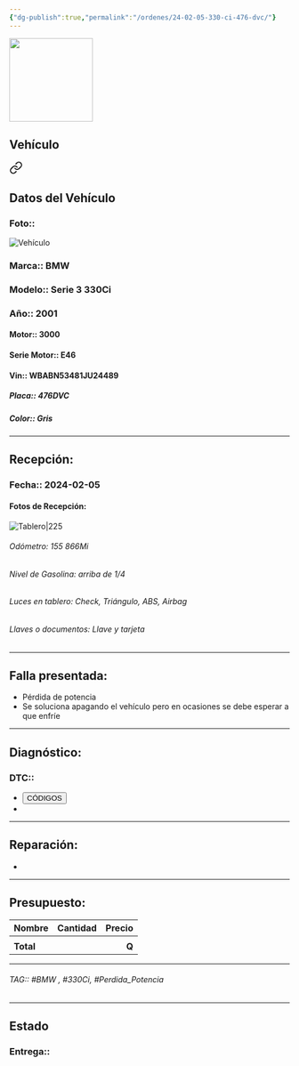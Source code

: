 ```yaml
---
{"dg-publish":true,"permalink":"/ordenes/24-02-05-330-ci-476-dvc/"}
---
```


<img src="https://lh3.googleusercontent.com/d/137fl3TIZ0-PU8b-Pt0bsjclwHub_u78G" width="150">

## Vehículo

<div class="transclusion internal-embed is-loaded"><a class="markdown-embed-link" href="/vehiculos/bmw/330-ci-476-dvc/#datos-del-vehiculo" aria-label="Open link"><svg xmlns="http://www.w3.org/2000/svg" width="24" height="24" viewBox="0 0 24 24" fill="none" stroke="currentColor" stroke-width="2" stroke-linecap="round" stroke-linejoin="round" class="svg-icon lucide-link"><path d="M10 13a5 5 0 0 0 7.54.54l3-3a5 5 0 0 0-7.07-7.07l-1.72 1.71"></path><path d="M14 11a5 5 0 0 0-7.54-.54l-3 3a5 5 0 0 0 7.07 7.07l1.71-1.71"></path></svg></a><div class="markdown-embed">



## Datos del Vehículo 
### Foto:: 
![Vehículo](https://lh3.googleusercontent.com/drive-viewer/AEYmBYS5wPTQgxtX8bDBWlvIeiY4eCC9Mva7c8y7pHKBeCdwmrdmxq4k_ZOSCLMceDaecq38rzZnkEg_6mDi8bSJIZsyNIeHPw=s1600)

### Marca:: BMW
### Modelo:: Serie 3 330Ci
### Año:: 2001
#### Motor:: 3000
#### Serie Motor:: E46
#### Vin:: WBABN53481JU24489
##### Placa:: 476DVC
##### Color:: Gris
---


</div></div>


## Recepción:
### Fecha:: 2024-02-05
#### Fotos de Recepción: 
![Tablero|225](https://lh3.googleusercontent.com/drive-viewer/AEYmBYRgLQ4CHA_9ywrlgueSUokHBLYkAulHW7mK1Z0dBfarOn2oGSv8Lt3UGUf101N9hcFc9yRUhrfaoYQzR4JLcnfv-GZX=s1600)

###### Odómetro: 155 866Mi
###### Nivel de Gasolina: arriba de 1/4
###### Luces en tablero: Check, Triángulo, ABS, Airbag
###### Llaves o documentos: Llave y tarjeta 

---

## Falla presentada:
- Pérdida de potencia 
- Se soluciona apagando el vehículo pero en ocasiones se debe esperar a que enfríe 


---

## Diagnóstico:
### DTC:: 

- <a href="https://usait.x431.com/Home/Report/reportDetail/diagnose_record_id/1d12c834geKw1utZKwnRoG54tZ/report_type/D/l/es/timezone/-6"><button class="btn success">CÓDIGOS</button></a>
- 

---
## Reparación:
- 

---

## Presupuesto:

| Nombre    | Cantidad | Precio |
| --------- |:--------:| ------:|
|           |          |        |
| **Total** |          |  **Q** |

---

###### TAG:: #BMW , #330Ci, #Perdida_Potencia 

---

## Estado

### Entrega:: 


